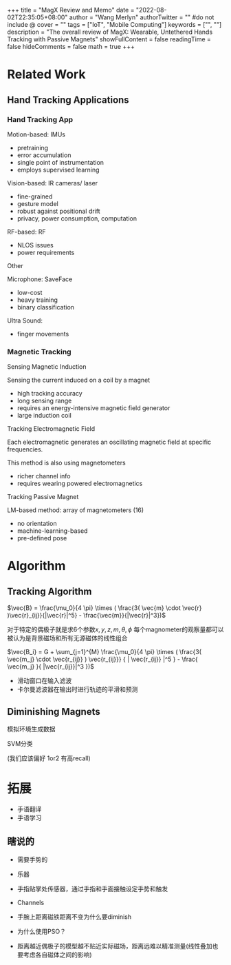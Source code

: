 +++
title = "MagX Review and Memo"
date = "2022-08-02T22:35:05+08:00"
author = "Wang Merlyn"
authorTwitter = "" #do not include @
cover = ""
tags = ["IoT", "Mobile Computing"]
keywords = ["", ""]
description = "The overall review of MagX: Wearable, Untethered Hands Tracking with Passive Magnets"
showFullContent = false
readingTime = false
hideComments = false
math = true
+++



# Related Work
## Hand Tracking Applications

### Hand Tracking App

Motion-based: IMUs

* pretraining
* error accumulation
* single point of instrumentation
* employs supervised learning

Vision-based: IR cameras/ laser

* fine-grained
* gesture model
* robust against positional drift
* privacy, power consumption, computation

RF-based: RF

* NLOS issues
* power requirements

Other

Microphone: SaveFace

* low-cost
* heavy training
* binary classification

Ultra Sound:

* finger movements


### Magnetic Tracking

Sensing Magnetic Induction

Sensing the current induced on a coil by a magnet

* high tracking accuracy
* long sensing range
* requires an energy-intensive magnetic field generator
* large induction coil

Tracking Electromagnetic Field

Each electromagnetic generates an oscillating magnetic field at specific frequencies.

This method is also using magnetometers

* richer channel info 
* requires wearing powered electromagnetics

Tracking Passive Magnet

LM-based method: array of magnetometers (16)

* no orientation
* machine-learning-based
* pre-defined pose


# Algorithm

## Tracking Algorithm
$\vec{B} = \frac{\mu_0}{4 \pi} \times ( \frac{3( \vec{m} \cdot \vec{r} )\vec{r}_{ij}}{|\vec{r}|^5} - \frac{\vec{m}}{|\vec{r}|^3})$

对于特定的偶极子就是求6个参数$x,y,z,m,\theta,\phi$
每个magnometer的观察量都可以被认为是背景磁场和所有无源磁体的线性组合

$\vec{B_i} = G + \sum_{j=1}^{M} \frac{\mu_0}{4 \pi} \times ( \frac{3( \vec{m_j} \cdot \vec{r_{ij}} ) \vec{r_{ij}}} { | \vec{r_{ij}} |^5 } - \frac{ \vec{m_j} }{ |\vec{r_{ij}}|^3 })$

* 滑动窗口在输入滤波
* 卡尔曼滤波器在输出时进行轨迹的平滑和预测

## Diminishing Magnets

模拟环境生成数据 

SVM分类

(我们应该偏好 1or2 有高recall)



# 拓展
* 手语翻译
* 手语学习

## 瞎说的
* 需要手势的

* 乐器

* 手指贴掌处传感器，通过手指和手面接触设定手势和触发

* Channels

* 手腕上距离磁铁距离不变为什么要diminish

* 为什么使用PSO？

* 距离越近偶极子的模型越不贴近实际磁场，距离远难以精准测量(线性叠加也要考虑各自磁体之间的影响)

